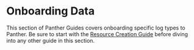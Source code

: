 # Onboarding Data

This section of Panther Guides covers onboarding specific log types to Panther. Be sure to start with the [Resource Creation Guide](onboarding-with-fluentd/resource-guide.md) before diving into any other guide in this section.

